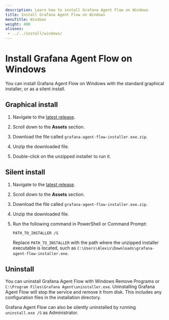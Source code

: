 ```yaml
---
description: Learn how to install Grafana Agent Flow on Windows
title: Install Grafana Agent Flow on Windows
menuTitle: Windows
weight: 400
aliases:
 - ../../install/windows/
---
```


# Install Grafana Agent Flow on Windows

You can install Grafana Agent Flow on Windows with the standard graphical installer, or as a silent install.

## Graphical install

1. Navigate to the [latest release][latest].

1. Scroll down to the **Assets** section.

1. Download the file called `grafana-agent-flow-installer.exe.zip`.

1. Unzip the downloaded file.

1. Double-click on the unzipped installer to run it.

[latest]: https://github.com/grafana/agent/releases/latest

## Silent install

1. Navigate to the [latest release][latest].

1. Scroll down to the **Assets** section.

1. Download the file called `grafana-agent-flow-installer.exe.zip`.

1. Unzip the downloaded file.

1. Run the following command in PowerShell or Command Prompt:

   ```shell
   PATH_TO_INSTALLER /S
   ```

   Replace `PATH_TO_INSTALLER` with the path where the unzipped installer
   executable is located, such as
   `C:\Users\Alexis\Downloads\grafana-agent-flow-installer.exe`.

[latest]: https://github.com/grafana/agent/releases/latest

## Uninstall

You can uninstall Grafana Agent Flow with Windows Remove Programs or `C:\Program Files\Grafana Agent\uninstaller.exe`. Uninstalling Grafana Agent Flow will stop the service and remove it from disk. This includes any configuration files in the installation directory. 

Grafana Agent Flow can also be silently uninstalled by running `uninstall.exe /S` as Administrator.
